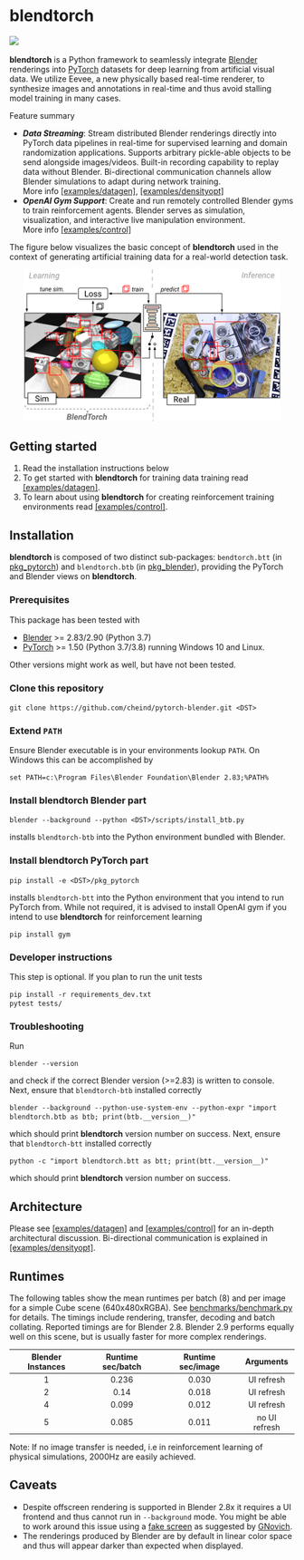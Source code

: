 # blendtorch
[![](https://travis-ci.org/cheind/pytorch-blender.svg?branch=develop)](https://travis-ci.org/cheind/pytorch-blender)

**blendtorch** is a Python framework to seamlessly integrate [Blender](http://blender.orf) renderings into [PyTorch](http://pytorch.org) datasets for deep learning from artificial visual data. We utilize Eevee, a new physically based real-time renderer, to synthesize images and annotations in real-time and thus avoid stalling model training in many cases.

Feature summary
 - ***Data Streaming***: Stream distributed Blender renderings directly into PyTorch data pipelines in real-time for supervised learning and domain randomization applications. Supports arbitrary pickle-able objects to be send alongside images/videos. Built-in recording capability to replay data without Blender. Bi-directional communication channels allow Blender simulations to adapt during network training. </br>More info [\[examples/datagen\]](examples/datagen), [\[examples/densityopt\]](examples/densityopt)
 - ***OpenAI Gym Support***: Create and run remotely controlled Blender gyms to train reinforcement agents. Blender serves as simulation, visualization, and interactive live manipulation environment.
 </br>More info [\[examples/control\]](examples/control)

The figure below visualizes the basic concept of **blendtorch** used in the context of generating artificial training data for a real-world detection task.

<div align="center">
<img src="etc/blendtorch_intro_v3.svg" width="90%">
</div>

## Getting started
 1. Read the installation instructions below
 1. To get started with **blendtorch** for training data training read [\[examples/datagen\]](examples/datagen). 
 1. To learn about using **blendtorch** for creating reinforcement training environments read [\[examples/control\]](examples/control).

## Installation

**blendtorch** is composed of two distinct sub-packages: `bendtorch.btt` (in [pkg_pytorch](./pkg_pytorch)) and `blendtorch.btb` (in [pkg_blender](./pkg_blender)), providing the PyTorch and Blender views on **blendtorch**. 

### Prerequisites
This package has been tested with
 - [Blender](https://www.blender.org/) >= 2.83/2.90 (Python 3.7)
 - [PyTorch](http://pytorch.org) >= 1.50 (Python 3.7/3.8)
running Windows 10 and Linux.

Other versions might work as well, but have not been tested. 

### Clone this repository
```
git clone https://github.com/cheind/pytorch-blender.git <DST>
```

### Extend `PATH`
Ensure Blender executable is in your environments lookup `PATH`. On Windows this can be accomplished by
```
set PATH=c:\Program Files\Blender Foundation\Blender 2.83;%PATH%
```

### Install **blendtorch** Blender part
```
blender --background --python <DST>/scripts/install_btb.py
```
installs `blendtorch-btb` into the Python environment bundled with Blender. 

### Install **blendtorch** PyTorch part
```
pip install -e <DST>/pkg_pytorch
```
installs `blendtorch-btt` into the Python environment that you intend to run PyTorch from. While not required, it is advised to install OpenAI gym if you intend to use **blendtorch** for reinforcement learning
```
pip install gym
```
### Developer instructions
This step is optional. If you plan to run the unit tests
```
pip install -r requirements_dev.txt
pytest tests/
```

### Troubleshooting
Run
```
blender --version
```
and check if the correct Blender version (>=2.83) is written to console. Next, ensure that `blendtorch-btb` installed correctly
```
blender --background --python-use-system-env --python-expr "import blendtorch.btb as btb; print(btb.__version__)"
```
which should print **blendtorch** version number on success. Next, ensure that `blendtorch-btt` installed correctly
```
python -c "import blendtorch.btt as btt; print(btt.__version__)"
```
which should print **blendtorch** version number on success.

## Architecture
Please see [\[examples/datagen\]](examples/datagen) and [\[examples/control\]](examples/control) for an in-depth architectural discussion. Bi-directional communication is explained in [\[examples/densityopt\]](examples/densityopt).

## Runtimes

The following tables show the mean runtimes per batch (8) and per image for a simple Cube scene (640x480xRGBA). See [benchmarks/benchmark.py](./benchmarks/benchmark.py) for details. The timings include rendering, transfer, decoding and batch collating. Reported timings are for Blender 2.8. Blender 2.9 performs equally well on this scene, but is usually faster for more complex renderings.

| Blender Instances  | Runtime sec/batch | Runtime sec/image | Arguments|
|:-:|:-:|:-:|:-:|
| 1  | 0.236 | 0.030| UI refresh|
| 2  | 0.14 | 0.018| UI refresh|
| 4  | 0.099 | 0.012| UI refresh|
| 5  | 0.085 | 0.011| no UI refresh|

Note: If no image transfer is needed, i.e in reinforcement learning of physical simulations, 2000Hz are easily achieved.

## Caveats
- Despite offscreen rendering is supported in Blender 2.8x it requires a UI frontend and thus cannot run in `--background` mode. You might be able to work around this issue using a [fake screen](https://blender.stackexchange.com/questions/144083/how-to-get-blender-2-80-to-render-through-an-ssh-connection-minimal-working-ex/176110#176110) as suggested by [GNovich](https://github.com/GNovich).
- The renderings produced by Blender are by default in linear color space and thus will appear darker than expected when displayed.
